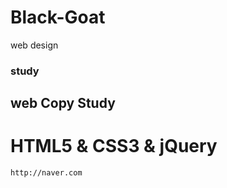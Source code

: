 # Black-Goat
web design

### study
## web Copy Study
# HTML5 & CSS3 & jQuery
````
http://naver.com
````
